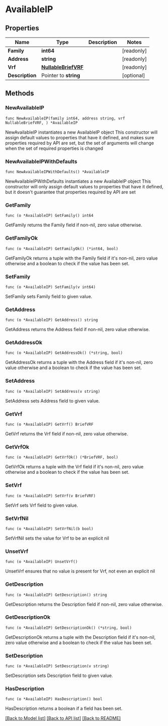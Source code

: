 # AvailableIP

## Properties

Name | Type | Description | Notes
------------ | ------------- | ------------- | -------------
**Family** | **int64** |  | [readonly] 
**Address** | **string** |  | [readonly] 
**Vrf** | [**NullableBriefVRF**](BriefVRF.md) |  | [readonly] 
**Description** | Pointer to **string** |  | [optional] 

## Methods

### NewAvailableIP

`func NewAvailableIP(family int64, address string, vrf NullableBriefVRF, ) *AvailableIP`

NewAvailableIP instantiates a new AvailableIP object
This constructor will assign default values to properties that have it defined,
and makes sure properties required by API are set, but the set of arguments
will change when the set of required properties is changed

### NewAvailableIPWithDefaults

`func NewAvailableIPWithDefaults() *AvailableIP`

NewAvailableIPWithDefaults instantiates a new AvailableIP object
This constructor will only assign default values to properties that have it defined,
but it doesn't guarantee that properties required by API are set

### GetFamily

`func (o *AvailableIP) GetFamily() int64`

GetFamily returns the Family field if non-nil, zero value otherwise.

### GetFamilyOk

`func (o *AvailableIP) GetFamilyOk() (*int64, bool)`

GetFamilyOk returns a tuple with the Family field if it's non-nil, zero value otherwise
and a boolean to check if the value has been set.

### SetFamily

`func (o *AvailableIP) SetFamily(v int64)`

SetFamily sets Family field to given value.


### GetAddress

`func (o *AvailableIP) GetAddress() string`

GetAddress returns the Address field if non-nil, zero value otherwise.

### GetAddressOk

`func (o *AvailableIP) GetAddressOk() (*string, bool)`

GetAddressOk returns a tuple with the Address field if it's non-nil, zero value otherwise
and a boolean to check if the value has been set.

### SetAddress

`func (o *AvailableIP) SetAddress(v string)`

SetAddress sets Address field to given value.


### GetVrf

`func (o *AvailableIP) GetVrf() BriefVRF`

GetVrf returns the Vrf field if non-nil, zero value otherwise.

### GetVrfOk

`func (o *AvailableIP) GetVrfOk() (*BriefVRF, bool)`

GetVrfOk returns a tuple with the Vrf field if it's non-nil, zero value otherwise
and a boolean to check if the value has been set.

### SetVrf

`func (o *AvailableIP) SetVrf(v BriefVRF)`

SetVrf sets Vrf field to given value.


### SetVrfNil

`func (o *AvailableIP) SetVrfNil(b bool)`

 SetVrfNil sets the value for Vrf to be an explicit nil

### UnsetVrf
`func (o *AvailableIP) UnsetVrf()`

UnsetVrf ensures that no value is present for Vrf, not even an explicit nil
### GetDescription

`func (o *AvailableIP) GetDescription() string`

GetDescription returns the Description field if non-nil, zero value otherwise.

### GetDescriptionOk

`func (o *AvailableIP) GetDescriptionOk() (*string, bool)`

GetDescriptionOk returns a tuple with the Description field if it's non-nil, zero value otherwise
and a boolean to check if the value has been set.

### SetDescription

`func (o *AvailableIP) SetDescription(v string)`

SetDescription sets Description field to given value.

### HasDescription

`func (o *AvailableIP) HasDescription() bool`

HasDescription returns a boolean if a field has been set.


[[Back to Model list]](../README.md#documentation-for-models) [[Back to API list]](../README.md#documentation-for-api-endpoints) [[Back to README]](../README.md)


